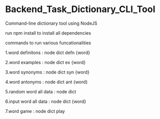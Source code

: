 # Backend_Task_Dictionary_CLI_Tool
Command-line dictionary tool using NodeJS

run npm install to install all dependencies

commands to run various funcationalities

1.word definitons : node dict defn {word}
  
2.word examples : node dict ex {word}
  
3.word synonyms : node dict syn {word}
 
4.word antonyms : node dict ant {word}
  
5.random word all data : node dict  

6.input word all data : node dict {word}
  
7.word game : node dict play  
